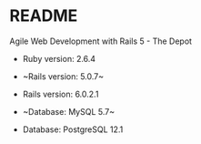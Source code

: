 # README

Agile Web Development with Rails 5 - The Depot

* Ruby version: 2.6.4

* ~Rails version: 5.0.7~
* Rails version: 6.0.2.1

* ~Database: MySQL 5.7~
* Database: PostgreSQL 12.1
